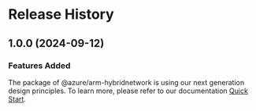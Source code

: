 # Release History
    
## 1.0.0 (2024-09-12)

### Features Added

The package of @azure/arm-hybridnetwork is using our next generation design principles. To learn more, please refer to our documentation [Quick Start](https://aka.ms/azsdk/js/mgmt/quickstart).
